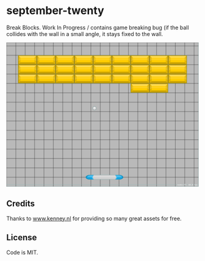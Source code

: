 # september-twenty

Break Blocks. Work In Progress / contains game breaking bug (if the ball collides
with the wall in a small angle, it stays fixed to the wall.


![Screenshot](september-twenty-screen.png)


## Credits

Thanks to www.kenney.nl for providing so many great assets for free. 
## License

Code is MIT. 
